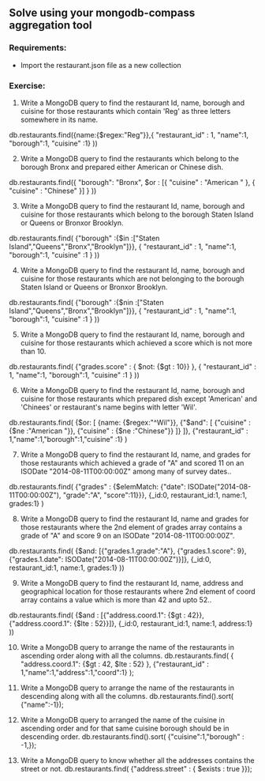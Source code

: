 ## Solve using your mongodb-compass aggregation tool

### Requirements:

- Import the restaurant.json file as a new collection

### Exercise:

1. Write a MongoDB query to find the restaurant Id, name, borough and cuisine for those restaurants which contain 'Reg' as three letters somewhere in its name.

db.restaurants.find({name:{$regex:"Reg"}},{
       "restaurant_id" : 1,
       "name":1,
       "borough":1,
       "cuisine" :1}
))

2. Write a MongoDB query to find the restaurants which belong to the borough Bronx and prepared either American or Chinese dish.

db.restaurants.find({ 
      "borough": "Bronx", 
      $or : [{ "cuisine" : "American " }, { "cuisine" : "Chinese" }] }
))


3. Write a MongoDB query to find the restaurant Id, name, borough and cuisine for those restaurants which belong to the borough Staten Island or Queens or Bronxor Brooklyn.

db.restaurants.find(
      {"borough" :{$in :["Staten Island","Queens","Bronx","Brooklyn"]}},
      {
         "restaurant_id" : 1,
         "name":1,
         "borough":1,
         "cuisine" :1
      }
))


4. Write a MongoDB query to find the restaurant Id, name, borough and cuisine for those restaurants which are not belonging to the borough Staten Island or Queens or Bronxor Brooklyn.

db.restaurants.find(
      {"borough" :{$nin :["Staten Island","Queens","Bronx","Brooklyn"]}},
      {
         "restaurant_id" : 1,
         "name":1,
         "borough":1,
         "cuisine" :1
      }
))

5. Write a MongoDB query to find the restaurant Id, name, borough and cuisine for those restaurants which achieved a score which is not more than 10.

db.restaurants.find(
    {"grades.score" : { $not: {$gt : 10}}
},
    {
       "restaurant_id" : 1,
       "name":1,
       "borough":1,
       "cuisine" :1
    }
))


6. Write a MongoDB query to find the restaurant Id, name, borough and cuisine for those restaurants which prepared dish except 'American' and 'Chinees' or restaurant's name begins with letter 'Wil'.

db.restaurants.find(
{$or: [
  {name: {$regex:"^Wil"}}, 
  {"$and": [
     	{"cuisine" : {$ne :"American "}}, 
      	{"cuisine" : {$ne :"Chinese"}}
   ]}
]},
{"restaurant_id" : 1,"name":1,"borough":1,"cuisine" :1}
)

7. Write a MongoDB query to find the restaurant Id, name, and grades for those restaurants which achieved a grade of "A" and scored 11 on an ISODate "2014-08-11T00:00:00Z" among many of survey dates..

db.restaurants.find(
    {"grades" : {$elemMatch: {"date": ISODate("2014-08-11T00:00:00Z"),
    "grade":"A", "score":11}}}, 
    {_id:0, restaurant_id:1, name:1, grades:1}
)


8. Write a MongoDB query to find the restaurant Id, name and grades for those restaurants where the 2nd element of grades array contains a grade of "A" and score 9 on an ISODate "2014-08-11T00:00:00Z".

db.restaurants.find(
    {$and: [{"grades.1.grade":"A"},
    {"grades.1.score": 9},
    {"grades.1.date": ISODate("2014-08-11T00:00:00Z")}]},
    {_id:0, restaurant_id:1, name:1, grades:1}
))

9. Write a MongoDB query to find the restaurant Id, name, address and geographical location for those restaurants where 2nd element of coord array contains a value which is more than 42 and upto 52..

db.restaurants.find(
    {$and : [{"address.coord.1": {$gt : 42}},
    {"address.coord.1": {$lte : 52}}]},
    {_id:0, restaurant_id:1, name:1, address:1}
))

10. Write a MongoDB query to arrange the name of the restaurants in ascending order along with all the columns.
db.restaurants.find( 
{ "address.coord.1": {$gt : 42, $lte : 52} }, 
{"restaurant_id" : 1,"name":1,"address":1,"coord":1}
);


11. Write a MongoDB query to arrange the name of the restaurants in descending along with all the columns.
db.restaurants.find().sort(
    {"name":-1});


12. Write a MongoDB query to arranged the name of the cuisine in ascending order and for that same cuisine borough should be in descending order.
db.restaurants.find().sort(
    {"cuisine":1,"borough" : -1,});

13. Write a MongoDB query to know whether all the addresses contains the street or not.
db.restaurants.find(
    {"address.street" : { $exists : true }});